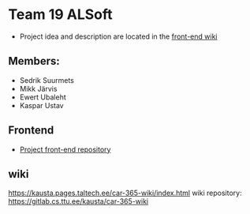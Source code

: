 # Team 19 ALSoft

- Project idea and description are located in the [front-end wiki](https://gitlab.cs.ttu.ee/sesuur/car365-frontend/-/wikis/home)

## Members:
- Sedrik Suurmets
- Mikk Järvis
- Ewert Ubaleht
- Kaspar Ustav

## Frontend
- [Project front-end repository](https://gitlab.cs.ttu.ee/sesuur/car365-frontend)

## wiki
https://kausta.pages.taltech.ee/car-365-wiki/index.html
wiki repository: https://gitlab.cs.ttu.ee/kausta/car-365-wiki
